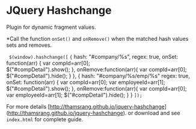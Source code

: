 JQuery Hashchange
=================

Plugin for dynamic fragment values.

*Call the function `onSet()` and `onRemove()` when the matched hash values sets and removes.


` $(window).hashchange([`
                `{`
                    hash: "#company/%s",
                    regex: true,
                    onSet: function(arr) {
                        var compId=arr[0];                      
                        $("#compDetail").show();
                    },
                    onRemove:function(arr){
                        var compId=arr[0];
                        $("#compDetail").hide();
                    }
                },
                {
                    hash: "#company/%s/emp/%s"
                    regex: true,
                    onSet: function(arr) {
                        var compId=arr[0]; 
                        var employeeId=arr[1];
                        $("#compDetail").show();
                    },
                    onRemove:function(arr){
                        var compId=arr[0]; 
                        var employeeId=arr[1];
                        $("#compDetail").hide();
                    }
                }
`]);`




For more details [http://thamsrang.github.io/jquery-hashchange] (http://thamsrang.github.io/jquery-hashchange).
or download and see `index.html` for complete guide.

